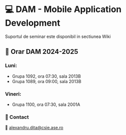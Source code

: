 # :computer: DAM - Mobile Application Development 

Suportul de seminar este disponibil in sectiunea Wiki

## :date: Orar DAM 2024-2025

### Luni:
* Grupa 1092, ora 07:30, sala 2013B
* Grupa 1089, ora 09:00, sala 2013B

### Vineri:
* Grupa 1100, ora 07:30, sala 2001A

### :speech_balloon: Contact 
:e-mail: alexandru.dita@csie.ase.ro
